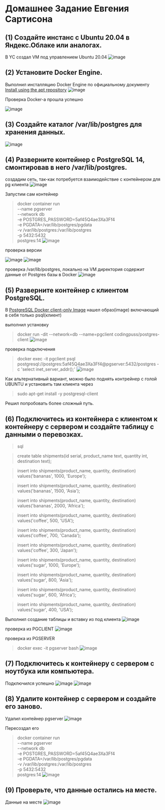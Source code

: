 # Домашнее Задание Евгения Сартисона #



## (1) Создайте инстанс с Ubuntu 20.04 в Яндекс.Облаке или аналогах. ##
В YC создал VM под управлением Ubuntu 20.04
![image](https://github.com/user-attachments/assets/e85a0ef2-c775-46fc-8922-1e1f72fefe61)


## (2) Установите Docker Engine. ##
Выполнил инсталляцию Docker Engine по официальному документу [Install using the apt repository](https://docs.docker.com/engine/install/ubuntu/)
![image](https://github.com/user-attachments/assets/23e4edf9-764e-4a77-84cb-e7c8c5b94747)

Проверка Docker-а прошла успешно

![image](https://github.com/user-attachments/assets/4f512a63-3628-490c-8ae5-9215f493093b)



## (3) Создайте каталог /var/lib/postgres для хранения данных. ##
![image](https://github.com/user-attachments/assets/27d4c310-ce5c-4917-a989-76756838a9ae)



## (4) Разверните контейнер с PostgreSQL 14, смонтировав в него /var/lib/postgres. ##

создадим сеть, так-как потребуется взаимодействие с контейнером для pg клиента
![image](https://github.com/user-attachments/assets/a5155ca2-6266-4640-92f7-9de98d5cb7cd)

Запустим сам контейнер
>docker container run \
>--name pgserver \
>--network db \
>-e POSTGRES_PASSWORD=5af45Q4ae3Xa3Ff4 \
>-e PGDATA=/var/lib/postgres/pgdata \
>-v /var/lib/postgres:/var/lib/postgres \
>-p 5432:5432  \
>postgres:14
![image](https://github.com/user-attachments/assets/85d54ce9-9f7a-43de-9a62-5a053100ed03)


проверка версии

![image](https://github.com/user-attachments/assets/bcddf793-f9ac-4104-b08e-96066efafdf0)
![image](https://github.com/user-attachments/assets/d38a39c5-d706-4a4c-822b-2f6bfb10e264)

проверка /var/lib/postgres, локально на VM директория содержит данные от Postgres базы в Docker
![image](https://github.com/user-attachments/assets/b746756b-6fb8-439f-8b98-495941cf6acf)




## (5) Разверните контейнер с клиентом PostgreSQL. ##
В [PostgreSQL Docker client-only Image](https://datmt.com/backend/quering-postgresql-with-docker/) нашел образ(image) включающий в себя только psql(клиент)

выполнил установку
>docker run -dit --network=db --name=pgclient codingpuss/postgres-client
![image](https://github.com/user-attachments/assets/88c022fa-683c-4d61-96e9-6babd5fad9a2)

проверка подключения
>docker exec -it pgclient psql postgresql://postgres:5af45Q4ae3Xa3Ff4@pgserver:5432/postgres -c 'select inet_server_addr();'
![image](https://github.com/user-attachments/assets/ce6bb8d6-0bdd-406c-b214-3f489a0ae021)

Как альтернативный вариант, можно было поднять контрейнер с голой UBUNTU и установить там клиента через
>sudo apt-get install -y postgresql-client

Решил попробовать более сложный путь. 


## (6) Подключитесь из контейнера с клиентом к контейнеру с сервером и создайте таблицу с данными о перевозках. ##

  >sql

  >create table shipments(id serial, product_name text, quantity int, destination text);
   
   >insert into shipments(product_name, quantity, destination) values('bananas', 1000, 'Europe');
 
   >insert into shipments(product_name, quantity, destination) values('bananas', 1500, 'Asia');
   
   >insert into shipments(product_name, quantity, destination) values('bananas', 2000, 'Africa');

   >insert into shipments(product_name, quantity, destination) values('coffee', 500, 'USA');
   
   >insert into shipments(product_name, quantity, destination) values('coffee', 700, 'Canada');
   
   >insert into shipments(product_name, quantity, destination) values('coffee', 300, 'Japan');
   
   >insert into shipments(product_name, quantity, destination) values('sugar', 1000, 'Europe');
   
   >insert into shipments(product_name, quantity, destination) values('sugar', 800, 'Asia');
   
   >insert into shipments(product_name, quantity, destination) values('sugar', 600, 'Africa');
   
   >insert into shipments(product_name, quantity, destination) values('sugar', 400, 'USA');

Выполнил создание таблицы и вставку из под клиента
![image](https://github.com/user-attachments/assets/55cbcb64-0d03-495b-82ed-a09d52a50381)

проверка из PGCLIENT
![image](https://github.com/user-attachments/assets/8a10f20f-1a16-488d-89df-5b1eb6f8e985)


проверка из PGSERVER
>docker exec -it pgserver bash
![image](https://github.com/user-attachments/assets/1f89a306-e715-4566-b84a-c26e1c2b7f27)

   
## (7) Подключитесь к контейнеру с сервером с ноутбука или компьютера. ##
Подключился успешно
![image](https://github.com/user-attachments/assets/0938f8a0-809f-4c38-9382-a72313a9eadf)
![image](https://github.com/user-attachments/assets/4321c004-3b77-45c9-9ee6-6cd7b07d7e70)


## (8) Удалите контейнер с сервером и создайте его заново. ##
Удалил контейнер pgserver
![image](https://github.com/user-attachments/assets/b731f7af-d344-4bfd-b3ee-9f3e59aaccb6)

Пересоздал его
>docker container run \
>--name pgserver \
>--network db \
>-e POSTGRES_PASSWORD=5af45Q4ae3Xa3Ff4 \
>-e PGDATA=/var/lib/postgres/pgdata \
>-v /var/lib/postgres:/var/lib/postgres \
>-p 5432:5432  \
>postgres:14
![image](https://github.com/user-attachments/assets/135055d0-968c-418a-9b9e-6d7b32f7f790)


## (9) Проверьте, что данные остались на месте. ##
Данные на месте
![image](https://github.com/user-attachments/assets/40414785-c68c-450d-8e09-c78b1a3be61b)

